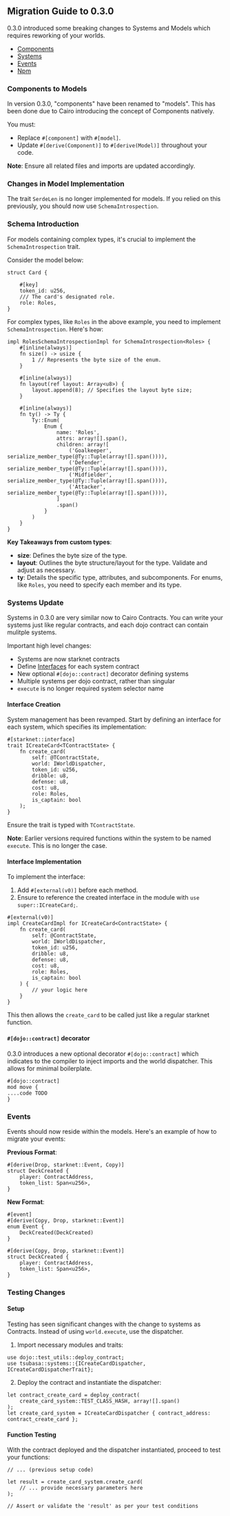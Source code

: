## Migration Guide to 0.3.0

0.3.0 introduced some breaking changes to Systems and Models which requires reworking of your worlds.

- [Components](#components-to-models)
- [Systems](#systems-update)
- [Events](#events)
- [Npm](#npm)

### Components to Models

In version 0.3.0, "components" have been renamed to "models". This has been done due to Cairo introducing the concept of Components natively.

You must:

- Replace `#[component]` with `#[model]`.
- Update `#[derive(Component)]` to `#[derive(Model)]` throughout your code.

**Note**: Ensure all related files and imports are updated accordingly.

### Changes in Model Implementation

The trait `SerdeLen` is no longer implemented for models. If you relied on this previously, you should now use `SchemaIntrospection`.

### Schema Introduction

For models containing complex types, it's crucial to implement the `SchemaIntrospection` trait.

Consider the model below:

```rust,ignore
struct Card {

    #[key]
    token_id: u256,
    /// The card's designated role.
    role: Roles,
}
```

For complex types, like `Roles` in the above example, you need to implement `SchemaIntrospection`. Here's how:

```rust,ignore
impl RolesSchemaIntrospectionImpl for SchemaIntrospection<Roles> {
    #[inline(always)]
    fn size() -> usize {
        1 // Represents the byte size of the enum.
    }

    #[inline(always)]
    fn layout(ref layout: Array<u8>) {
        layout.append(8); // Specifies the layout byte size;
    }

    #[inline(always)]
    fn ty() -> Ty {
        Ty::Enum(
            Enum {
                name: 'Roles',
                attrs: array![].span(),
                children: array![
                    ('Goalkeeper', serialize_member_type(@Ty::Tuple(array![].span()))),
                    ('Defender', serialize_member_type(@Ty::Tuple(array![].span()))),
                    ('Midfielder', serialize_member_type(@Ty::Tuple(array![].span()))),
                    ('Attacker', serialize_member_type(@Ty::Tuple(array![].span()))),
                ]
                .span()
            }
        )
    }
}
```

**Key Takeaways from custom types**:

- **size**: Defines the byte size of the type.
- **layout**: Outlines the byte structure/layout for the type. Validate and adjust as necessary.
- **ty**: Details the specific type, attributes, and subcomponents. For enums, like `Roles`, you need to specify each member and its type.

### Systems Update

Systems in 0.3.0 are very similar now to Cairo Contracts. You can write your systems just like regular contracts, and each dojo contract can contain mulitple systems.

Important high level changes:
- Systems are now starknet contracts
- Define [Interfaces](#interface-creation) for each system contract
- New optional `#[dojo::contract]` decorator defining systems
- Multiple systems per dojo contract, rather than singular
- `execute` is no longer required system selector name


#### Interface Creation

System management has been revamped. Start by defining an interface for each system, which specifies its implementation:

```rust,ignore
#[starknet::interface]
trait ICreateCard<TContractState> {
    fn create_card(
        self: @TContractState,
        world: IWorldDispatcher,
        token_id: u256,
        dribble: u8,
        defense: u8,
        cost: u8,
        role: Roles,
        is_captain: bool
    );
}
```

Ensure the trait is typed with `TContractState`.

**Note**: Earlier versions required functions within the system to be named `execute`. This is no longer the case.

#### Interface Implementation

To implement the interface:

1. Add `#[external(v0)]` before each method.
2. Ensure to reference the created interface in the module with `use super::ICreateCard;`.

```rust,ignore
#[external(v0)]
impl CreateCardImpl for ICreateCard<ContractState> {
    fn create_card(
        self: @ContractState,
        world: IWorldDispatcher,
        token_id: u256,
        dribble: u8,
        defense: u8,
        cost: u8,
        role: Roles,
        is_captain: bool
    ) {
        // your logic here
    }
}
```

This then allows the `create_card` to be called just like a regular starknet function.

#### `#[dojo::contract]` decorator

0.3.0 introduces a new optional decorator `#[dojo::contract]` which indicates to the compiler to inject imports and the world dispatcher. This allows for minimal boilerplate.

```rust,ignore
#[dojo::contract]
mod move {
....code TODO
}
```

### Events

Events should now reside within the models. Here's an example of how to migrate your events:

**Previous Format**:
```rust,ignore
#[derive(Drop, starknet::Event, Copy)]
struct DeckCreated {
    player: ContractAddress,
    token_list: Span<u256>,
}
```

**New Format**:
```rust,ignore
#[event]
#[derive(Copy, Drop, starknet::Event)]
enum Event {
    DeckCreated(DeckCreated)
}

#[derive(Copy, Drop, starknet::Event)]
struct DeckCreated {
    player: ContractAddress,
    token_list: Span<u256>,
}
```

### Testing Changes

#### Setup

Testing has seen significant changes with the change to systems as Contracts. Instead of using `world.execute`, use the dispatcher.

1. Import necessary modules and traits:

```rust,ignore
use dojo::test_utils::deploy_contract;
use tsubasa::systems::{ICreateCardDispatcher, ICreateCardDispatcherTrait};
```

2. Deploy the contract and instantiate the dispatcher:

```rust,ignore
let contract_create_card = deploy_contract(
    create_card_system::TEST_CLASS_HASH, array![].span()
);
let create_card_system = ICreateCardDispatcher { contract_address: contract_create_card };
```

#### Function Testing

With the contract deployed and the dispatcher instantiated, proceed to test your functions:

```rust,ignore
// ... (previous setup code)

let result = create_card_system.create_card(
    // ... provide necessary parameters here
);

// Assert or validate the 'result' as per your test conditions
```
